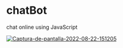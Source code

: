# chatBot
chat online using JavaScript

<a href='https://postimg.cc/WFH9mZS2' target='_blank'><img src='https://i.postimg.cc/yxVwHXZS/Captura-de-pantalla-2022-08-22-151205.jpg' border='0' alt='Captura-de-pantalla-2022-08-22-151205'/></a>
